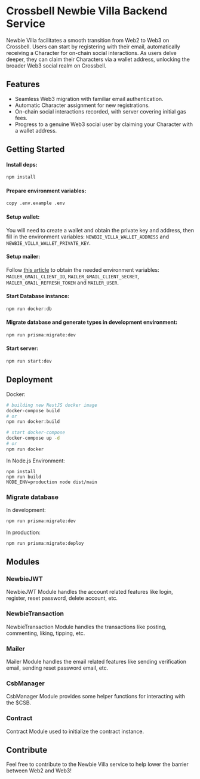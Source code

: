 # Crossbell Newbie Villa Backend Service

Newbie Villa facilitates a smooth transition from Web2 to Web3 on Crossbell. Users can start by registering with their email, automatically receiving a Character for on-chain social interactions. As users delve deeper, they can claim their Characters via a wallet address, unlocking the broader Web3 social realm on Crossbell.

## Features

- Seamless Web3 migration with familiar email authentication.
- Automatic Character assignment for new registrations.
- On-chain social interactions recorded, with server covering initial gas fees.
- Progress to a genuine Web3 social user by claiming your Character with a wallet address.

## Getting Started

#### Install deps:

```bash
npm install
```

#### Prepare environment variables:

```bash
copy .env.example .env
```

#### Setup wallet:

You will need to create a wallet and obtain the private key and address, then fill in the environment variables: `NEWBIE_VILLA_WALLET_ADDRESS` and `NEWBIE_VILLA_WALLET_PRIVATE_KEY`.

#### Setup mailer:

Follow [this article](https://medium.com/@nickroach_50526/sending-emails-with-node-js-using-smtp-gmail-and-oauth2-316fe9c790a1) to obtain the needed environment variables: `MAILER_GMAIL_CLIENT_ID`, `MAILER_GMAIL_CLIENT_SECRET`, `MAILER_GMAIL_REFRESH_TOKEN` and `MAILER_USER`.

#### Start Database instance:

```bash
npm run docker:db
```

#### Migrate database and generate types in development environment:

```bash
npm run prisma:migrate:dev
```

#### Start server:

```bash
npm run start:dev
```

## Deployment

Docker:

```bash
# building new NestJS docker image
docker-compose build
# or
npm run docker:build

# start docker-compose
docker-compose up -d
# or
npm run docker
```

In Node.js Environment:

```
npm install
npm run build
NODE_ENV=production node dist/main
```

### Migrate database

In development:

```bash
npm run prisma:migrate:dev
```

In production:

```bash
npm run prisma:migrate:deploy
```

## Modules

### NewbieJWT

NewbieJWT Module handles the account related features like login, register, reset password, delete account, etc.

### NewbieTransaction

NewbieTransaction Module handles the transactions like posting, commenting, liking, tipping, etc.

### Mailer

Mailer Module handles the email related features like sending verification email, sending reset password email, etc.

### CsbManager

CsbManager Module provides some helper functions for interacting with the $CSB.

### Contract

Contract Module used to initialize the contract instance.

## Contribute

Feel free to contribute to the Newbie Villa service to help lower the barrier between Web2 and Web3!
